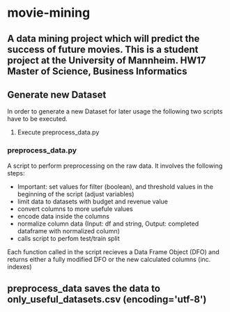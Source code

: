 # movie-mining
A data mining project which will predict the success of future movies. This is a student project at the University of Mannheim. HW17 Master of Science, Business Informatics
---
## Generate new Dataset
In order to generate a new Dataset for later usage the following two scripts have to be executed.

1. Execute preprocess_data.py

### preprocess_data.py
A script to perform preprocessing on the raw data. It involves the following steps:

+ Important: set values for filter (boolean), and threshold values in the beginning of the script (adjust variables)
+ limit data to datasets with budget and revenue value
+ convert columns to more usefule values
+ encode data inside the columns
+ normalize column data (Input: df and string, Output: completed dataframe with normalized column)
+ calls script to perfom test/train split

Each function called in the script recieves a Data Frame Object (DFO) and returns either a fully modified DFO or the new calculated columns (inc. indexes)

preprocess_data saves the data to only_useful_datasets.csv (encoding='utf-8')
---

